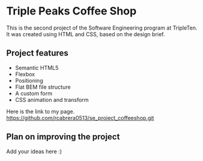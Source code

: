 # Triple Peaks Coffee Shop

This is the second project of the Software Engineering program at TripleTen. It was created using HTML and CSS, based on the design brief.

## Project features

- Semantic HTML5
- Flexbox
- Positioning
- Flat BEM file structure
- A custom form
- CSS animation and transform

Here is the link to my page. https://github.com/rcabrera0513/se_project_coffeeshop.git

## Plan on improving the project

Add your ideas here :)
